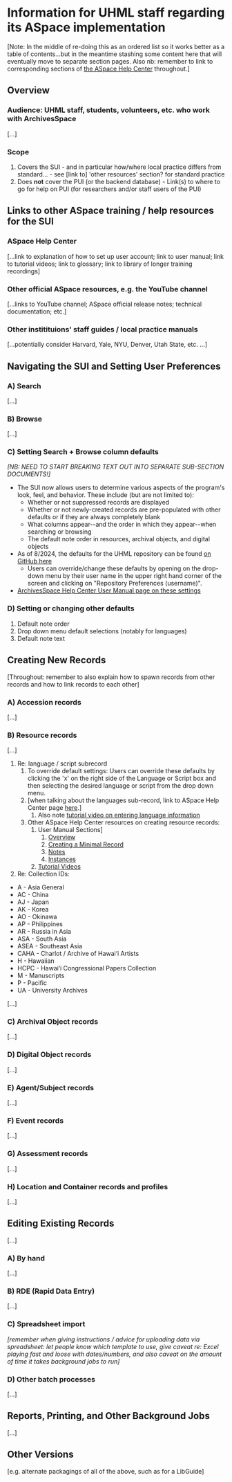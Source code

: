 # Information for UHML staff regarding its ASpace implementation

[Note: In the middle of re-doing this as an ordered list so it works better as a table of contents...but in the meantime stashing some content here that will eventually move to separate section pages.  Also nb: remember to link to corresponding sections of [the ASpace Help Center](https://archivesspace.atlassian.net/wiki/spaces/ArchivesSpaceUserManual/overview) throughout.]

## Overview

### Audience: UHML staff, students, volunteers, etc. who work with ArchivesSpace

[...]

### Scope

  1. Covers the SUI
    - and in particular how/where local practice differs from standard...
    - see [link to] 'other resources' section? for standard practice
  2. Does **not** cover the PUI (or the backend database)
    - Link(s) to where to go for help on PUI (for researchers and/or staff users of the PUI)

## Links to other ASpace training / help resources for the SUI

### ASpace Help Center

[...link to explanation of how to set up user account; link to user manual; link to tutorial videos; link to glossary; link to library of longer training recordings]

### Other official ASpace resources, e.g. the YouTube channel

[...links to YouTube channel; ASpace official release notes; technical documentation; etc.]

### Other institituions' staff guides / local practice manuals

[...potentially consider Harvard, Yale, NYU, Denver, Utah State, etc. ...]

## Navigating the SUI and Setting User Preferences

### A) Search

[...]

### B) Browse

[...]

### C) Setting Search + Browse column defaults

*[NB: NEED TO START BREAKING TEXT OUT INTO SEPARATE SUB-SECTION DOCUMENTS!]*

- The SUI now allows users to determine various aspects of the program's look, feel, and behavior.  These include (but are not limited to):
  - Whether or not suppressed records are displayed
  - Whether or not newly-created records are pre-populated with other defaults or if they are always completely blank
  - What columns appear--and the order in which they appear--when searching or browsing
  - The default note order in resources, archival objects, and digital objects
- As of 8/2024, the defaults for the UHML repository can be found [on GitHub here](https://github.com/UnivHI-MLib-Arch/ASpace-Docs/blob/StaffMan-UpgradeHist/Staff_User_Manual/UHML-ASpaceSUI-RepositoryDefaults.docx)
  - Users can override/change these defaults by opening on the drop-down menu by their user name in the upper right hand corner of the screen and clicking on "Repository Preferences (username)".
- [ArchivesSpace Help Center User Manual page on these settings](https://archivesspace.atlassian.net/wiki/spaces/ArchivesSpaceUserManual/pages/892239901/Setting+Preferences+v2.8.1+through+v3.4.1)

### D) Setting or changing other defaults

  1. Default note order
  2. Drop down menu default selections (notably for languages)
  3. Default note text

## Creating New Records

[Throughout: remember to also explain how to spawn records from other records and how to link records to each other]

### A) Accession records

[...]

### B) Resource records

[...]

1. Re: language / script subrecord
   1. To override default settings: Users can override these defaults by clicking the 'x' on the right side of the Language or Script box and then selecting the desired language or script from the drop down menu.
   2. [when talking about the languages sub-record, link to ASpace Help Center page [here](https://archivesspace.atlassian.net/wiki/spaces/ArchivesSpaceUserManual/pages/917405730/Languages+Sub-Record+as+of+v2.7.0).]
      1. Also note [tutorial video on entering language information](https://archivesspace.atlassian.net/wiki/spaces/ArchivesSpaceUserManual/pages/1209958404/Recording+Languages+as+of+v2.7.0)
   3. Other ASpace Help Center resources on creating resource records:
      1. User Manual Sections]
         1. [Overview](https://archivesspace.atlassian.net/wiki/spaces/ArchivesSpaceUserManual/pages/890142825/Managing+Resources)
         2. [Creating a Minimal Record](https://archivesspace.atlassian.net/wiki/spaces/ArchivesSpaceUserManual/pages/893878578/Creating+a+Minimal+Resource+Record)
         3. [Notes](https://archivesspace.atlassian.net/wiki/spaces/ArchivesSpaceUserManual/pages/916947033/Notes+Sub-Records)
         4. [Instances](https://archivesspace.atlassian.net/wiki/spaces/ArchivesSpaceUserManual/pages/896204987/Instances+Sub-Record+as+of+v1.5.0+-+Resources)
      2. [Tutorial Videos](https://archivesspace.atlassian.net/wiki/spaces/ArchivesSpaceUserManual/pages/915144879/Resource+Records+Module)
2. Re: Collection IDs:

- A - Asia General
- AC - China
- AJ - Japan
- AK - Korea
- AO - Okinawa
- AP - Philippines
- AR - Russia in Asia
- ASA - South Asia
- ASEA - Southeast Asia
- CAHA - Charlot / Archive of Hawai‘i Artists
- H - Hawaiian
- HCPC - Hawai‘i Congressional Papers Collection
- M - Manuscripts
- P - Pacific
- UA - University Archives

[...]

### C) Archival Object records

[...]

### D) Digital Object records

[...]

### E) Agent/Subject records

[...]

### F) Event records

[...]

### G) Assessment records

[...]

### H) Location and Container records and profiles

[...]

## Editing Existing Records

[...]

### A) By hand

[...]

### B) RDE (Rapid Data Entry)

[...]

### C) Spreadsheet import

*[remember when giving instructions / advice for uploading data via spreadsheet: let people know which template to use, give caveat re: Excel playing fast and loose with dates/numbers, and also caveat on the amount of time it takes background jobs to run]*

### D) Other batch processes

[...]

## Reports, Printing, and Other Background Jobs

[...]

## Other Versions

[e.g. alternate packagings of all of the above, such as for a LibGuide]
